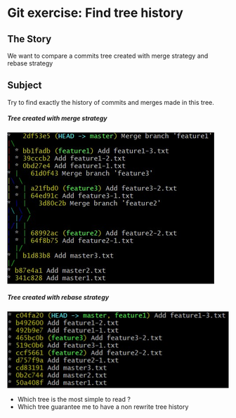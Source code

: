 # Git exercise: Find tree history

## The Story

We want to compare a commits tree created with merge strategy and rebase strategy

## Subject

Try to find exactly the history of commits and merges made in this tree.

##### Tree created with merge strategy
![Merge Tree](images/merge-tree.jpg)

##### Tree created with rebase strategy
![Rebase Tree](images/rebase-tree.jpg)

- Which tree is the most simple to read ?
- Which tree guarantee me to have a non rewrite tree history